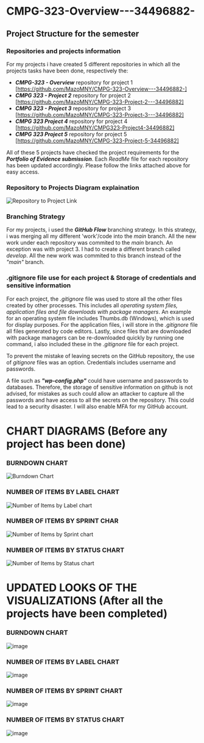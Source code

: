 # CMPG-323-Overview---34496882-

## Project Structure for the semester
### Repositories and projects information
For my projects i have created 5 different repositories in which all the projects tasks have been done, respectively the:
- _**CMPG-323 - Overview**_ repository for project 1 [https://github.com/MazoMNY/CMPG-323-Overview---34496882-]
- _**CMPG 323 - Project 2**_ repository for project 2 [https://github.com/MazoMNY/CMPG-323-Project-2---34496882]
- _**CMPG 323 - Project 3**_ repository for project 3 [https://github.com/MazoMNY/CMPG-323-Project-3---34496882]
- _**CMPG 323 Project 4**_ repository for project 4 [https://github.com/MazoMNY/CMPG323-Project4-34496882]
- _**CMPG 323 Project 5**_ repository for project 5 [https://github.com/MazoMNY/CMPG-323-Project-5-34496882]

All of these 5 projects have checked the project requirements for the _**Portfolio of Evidence submission**_. Each _ReadMe_ file for each repository has been updated accordingly. Please follow the links attached above for easy access.

### Repository to Projects Diagram explaination
![Repository to Project Link](https://user-images.githubusercontent.com/110614288/185367302-35a4c7c6-67ae-43d8-97c0-7eabbd58943a.png)


### Branching Strategy
For my projects, i used the _**GitHub Flow**_ branching strategy. In this strategy, i was merging all my different 'work'/code into the _main_ branch. All the new work under each repository was commited to the _main_ branch. An exception was with project 3. I had to create a different branch called _develop_. All the new work was commited to this branch instead of the _"main"_ branch. 

### .gitignore file use for each project & Storage of credentials and sensitive information

For each project, the _.gitignore_ file was used to store all the other files created by other processes. This includes all _operating system files, application files and file downloads with package managers_. An example for an operating system file includes Thumbs.db (Windows), which is used for display purposes. For the application files, i will store in the _.gitignore_ file all files generated by code editors. Lastly, since files that are downloaded with package managers can be re-downloaded quickly by running one command, i also included these in the _.gitignore_ file for each project. 

To prevent the mistake of leaving secrets on the GitHub repository, the use of _gitignore_ files was an option. Credentials includes username and passwords.

A file such as **_"wp-config.php"_** could have username and passwords to databases. Therefore, the storage of sensitive information on github is not advised, for mistakes as such could allow an attacker to capture all the passwords and have access to all the secrets on the repository. This could lead to a security disaster. I will also enable MFA for my GitHub account. 

# CHART DIAGRAMS (Before any project has been done)
### BURNDOWN CHART
![Burndown Chart](https://user-images.githubusercontent.com/110614288/188154056-4e992ab5-fff8-45e9-8918-b5434d088c21.jpg)

### NUMBER OF ITEMS BY LABEL CHART
![Number of Items by Label chart](https://user-images.githubusercontent.com/110614288/188154173-0843acf0-0b41-4952-98cc-bcfa2700061e.jpg)

### NUMBER OF ITEMS BY SPRINT CHAR
![Number of Items by Sprint chart](https://user-images.githubusercontent.com/110614288/188154267-e8be5ec0-190d-4508-a603-f120f83216e8.jpg)

### NUMBER OF ITEMS BY STATUS CHART
![Number of Items by Status chart](https://user-images.githubusercontent.com/110614288/188154352-1211364b-cdb3-4c13-a3ec-dad98f3402d4.jpg)

# UPDATED LOOKS OF THE VISUALIZATIONS (After all the projects have been completed)

### BURNDOWN CHART
![image](https://user-images.githubusercontent.com/110614288/202721088-c2db5bd2-c0c0-4b1c-a8fd-b7b9818bb112.png)

### NUMBER OF ITEMS BY LABEL CHART
![image](https://user-images.githubusercontent.com/110614288/202721202-80a3b0f7-c30a-4789-86d6-0d19af71a898.png)

### NUMBER OF ITEMS BY SPRINT CHART
![image](https://user-images.githubusercontent.com/110614288/202721301-86c31ba4-eb81-4ae0-affd-d83b2e5ef0e9.png)

### NUMBER OF ITEMS BY STATUS CHART
![image](https://user-images.githubusercontent.com/110614288/202721399-aa136547-dcfb-4c2f-baf5-3da0a66288c7.png)




